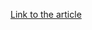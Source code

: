 [Link to the article](https://unit42.paloaltonetworks.com/north-korean-threat-actors-lure-tech-job-seekers-as-fake-recruiters/)
